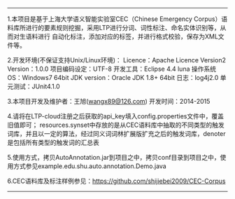 ---
1.本项目是基于上海大学语义智能实验室CEC（Chinese Emergency Corpus）语料库所进行的要素规则挖掘，采用LTP进行分词、词性标注、命名实体识别等，从而对生语料进行
自动化标注，添加对应的标签，并进行格式校验，保存为XML文件等。

2.开发环境(不保证支持Unix/Linux环境)：
Licence：Apache Licence Version2
Version：1.0.0
项目编码设定：UTF-8
开发工具：Eclipse 4.4 luna
操作系统OS：Windows7 64bit
JDK version：Oracle JDK 1.8+ 64bit
日志：log4j2.0
单元测试：JUnit4.1.0

3.本项目开发及维护者：王旭(wangx89@126.com)
开发时间：2014-2015

4.请将在LTP-cloud注册之后获取的api_key填入config.properties文件中，覆盖旧值即可；
resources.synset中存放的是从CEC语料库中抽取的不同类型的触发词库，并且以一定的算法，经过同义词词林扩展版扩充之后的触发词库，denoter是包括所有类型的触发词的汇总表

5.使用方式，拷贝AutoAnnotation.jar到项目之中，拷贝conf目录到项目之中，使用方式参见example.edu.shu.auto.annotation.Demo.java

6.CEC语料库及标注样例参见：https://github.com/shijiebei2009/CEC-Corpus

---